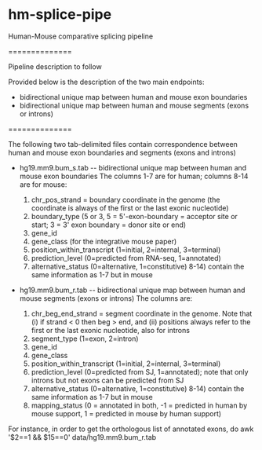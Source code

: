 hm-splice-pipe
==============

Human-Mouse comparative splicing pipeline

==============

Pipeline description to follow

Provided below is the description of the two main endpoints:
 * bidirectional unique map between human and mouse exon boundaries
 * bidirectional unique map between human and mouse segments (exons or introns)

==============

The following two tab-delimited files contain correspondence between human and mouse exon boundaries and segments (exons and introns)

* hg19.mm9.bum_s.tab -- bidirectional unique map between human and mouse exon boundaries 
  The columns 1-7 are for human; columns 8-14 are for mouse:
  1) chr_pos_strand = boundary coordinate in the genome (the coordinate is always of the first or the last exonic nucleotide)
  2) boundary_type (5 or 3, 5 = 5'-exon-boundary = acceptor site or start; 3 = 3' exon boundary = donor site or end)
  3) gene_id
  4) gene_class (for the integrative mouse paper) 
  5) position_within_transcript (1=initial, 2=internal, 3=terminal)
  6) prediction_level (0=predicted from RNA-seq, 1=annotated)
  7) alternative_status (0=alternative, 1=constitutive)
  8-14) contain the same information as 1-7 but in mouse


* hg19.mm9.bum_r.tab -- bidirectional unique map between human and mouse segments (exons or introns)
  The columns are:
  1) chr_beg_end_strand = segment coordinate in the genome. 
	Note that (i) if strand < 0 then beg > end, and 
		 (ii) positions always refer to the first or the last exonic nucleotide, also for introns 
  2) segment_type (1=exon, 2=intron)
  3) gene_id
  4) gene_class
  5) position_within_transcript (1=initial, 2=internal, 3=terminal)
  6) prediction_level (0=predicted from SJ, 1=annotated); note that only introns but not exons can be predicted from SJ
  7) alternative_status (0=alternative, 1=constitutive)
  8-14) contain the same information as 1-7 but in mouse
  15) mapping_status (0 = annotated in both, -1 = predicted in human by mouse support, 1 = predicted in mouse by human support)

For instance, in order to get the orthologous list of annotated exons, do 
   awk '$2==1 && $15==0' data/hg19.mm9.bum_r.tab

